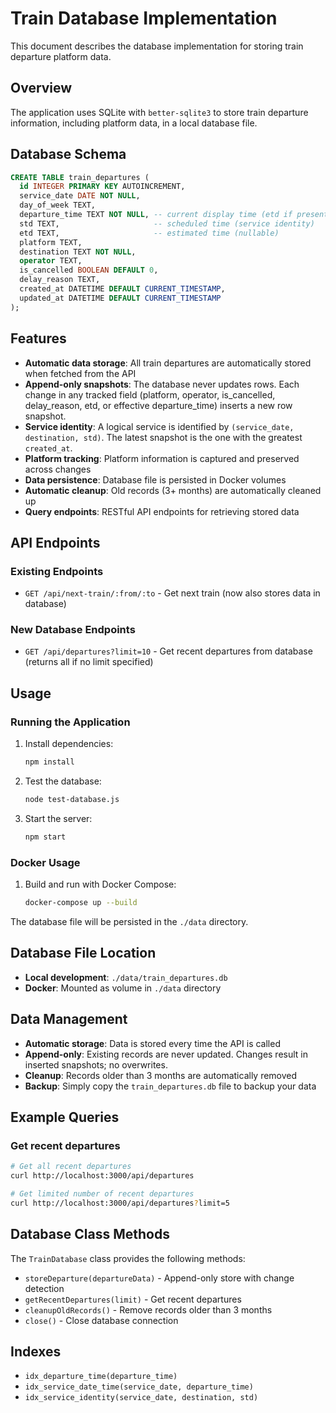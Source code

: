 # Train Database Implementation

This document describes the database implementation for storing train departure platform data.

## Overview

The application uses SQLite with `better-sqlite3` to store train departure information, including platform data, in a local database file.

## Database Schema

```sql
CREATE TABLE train_departures (
  id INTEGER PRIMARY KEY AUTOINCREMENT,
  service_date DATE NOT NULL,
  day_of_week TEXT,
  departure_time TEXT NOT NULL, -- current display time (etd if present, else std)
  std TEXT,                     -- scheduled time (service identity)
  etd TEXT,                     -- estimated time (nullable)
  platform TEXT,
  destination TEXT NOT NULL,
  operator TEXT,
  is_cancelled BOOLEAN DEFAULT 0,
  delay_reason TEXT,
  created_at DATETIME DEFAULT CURRENT_TIMESTAMP,
  updated_at DATETIME DEFAULT CURRENT_TIMESTAMP
);
```

## Features

- **Automatic data storage**: All train departures are automatically stored when fetched from the API
- **Append-only snapshots**: The database never updates rows. Each change in any tracked field (platform, operator, is_cancelled, delay_reason, etd, or effective departure_time) inserts a new row snapshot.
- **Service identity**: A logical service is identified by `(service_date, destination, std)`. The latest snapshot is the one with the greatest `created_at`.
- **Platform tracking**: Platform information is captured and preserved across changes
- **Data persistence**: Database file is persisted in Docker volumes
- **Automatic cleanup**: Old records (3+ months) are automatically cleaned up
- **Query endpoints**: RESTful API endpoints for retrieving stored data

## API Endpoints

### Existing Endpoints
- `GET /api/next-train/:from/:to` - Get next train (now also stores data in database)

### New Database Endpoints
- `GET /api/departures?limit=10` - Get recent departures from database (returns all if no limit specified)

## Usage

### Running the Application

1. Install dependencies:
   ```bash
   npm install
   ```

2. Test the database:
   ```bash
   node test-database.js
   ```

3. Start the server:
   ```bash
   npm start
   ```

### Docker Usage

1. Build and run with Docker Compose:
   ```bash
   docker-compose up --build
   ```

The database file will be persisted in the `./data` directory.

## Database File Location

- **Local development**: `./data/train_departures.db`
- **Docker**: Mounted as volume in `./data` directory

## Data Management

- **Automatic storage**: Data is stored every time the API is called
- **Append-only**: Existing records are never updated. Changes result in inserted snapshots; no overwrites.
- **Cleanup**: Records older than 3 months are automatically removed
- **Backup**: Simply copy the `train_departures.db` file to backup your data

## Example Queries

### Get recent departures
```bash
# Get all recent departures
curl http://localhost:3000/api/departures

# Get limited number of recent departures
curl http://localhost:3000/api/departures?limit=5
```

## Database Class Methods

The `TrainDatabase` class provides the following methods:

- `storeDeparture(departureData)` - Append-only store with change detection
- `getRecentDepartures(limit)` - Get recent departures
- `cleanupOldRecords()` - Remove records older than 3 months
- `close()` - Close database connection

## Indexes

- `idx_departure_time(departure_time)`
- `idx_service_date_time(service_date, departure_time)`
- `idx_service_identity(service_date, destination, std)`
